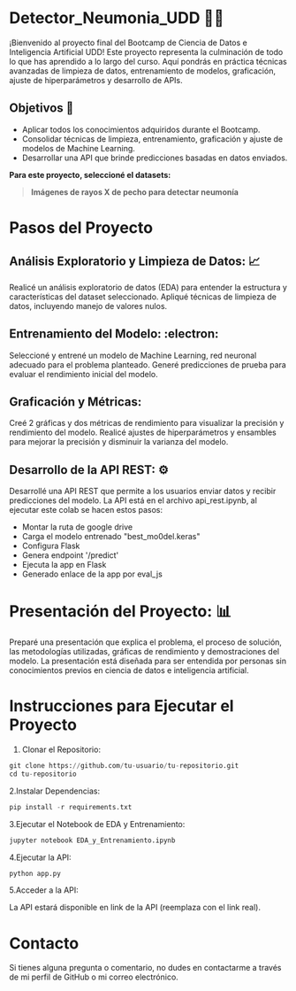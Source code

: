 # Detector_Neumonia_UDD :scientist:

¡Bienvenido al proyecto final del Bootcamp de Ciencia de Datos e Inteligencia Artificial UDD! Este proyecto representa la culminación de todo lo que has aprendido a lo largo del curso. Aquí pondrás en práctica técnicas avanzadas de limpieza de datos, entrenamiento de modelos, graficación, ajuste de hiperparámetros y desarrollo de APIs.


## Objetivos  :dart:
 - Aplicar todos los conocimientos adquiridos durante el Bootcamp.
 - Consolidar técnicas de limpieza, entrenamiento, graficación y ajuste de modelos de Machine Learning.
 - Desarrollar una API que brinde predicciones basadas en datos enviados.

**Para este proyecto, seleccioné el datasets:** 

> **Imágenes de rayos X de pecho para detectar neumonía**

# Pasos del Proyecto

## Análisis Exploratorio y Limpieza de Datos: :chart_with_upwards_trend:

Realicé un análisis exploratorio de datos (EDA) para entender la estructura y características del dataset seleccionado.
Apliqué técnicas de limpieza de datos, incluyendo manejo de valores nulos.

## Entrenamiento del Modelo: :electron:
Seleccioné y entrené un modelo de Machine Learning, red neuronal adecuado para el problema planteado.
Generé predicciones de prueba para evaluar el rendimiento inicial del modelo.

## Graficación y Métricas:

Creé 2 gráficas y dos métricas de rendimiento para visualizar la precisión y rendimiento del modelo.
Realicé ajustes de hiperparámetros y ensambles para mejorar la precisión y disminuir la varianza del modelo.

## Desarrollo de la API REST: :gear:

Desarrollé una API REST que permite a los usuarios enviar datos y recibir predicciones del modelo.
La API está en el archivo api_rest.ipynb, al ejecutar este colab se hacen estos pasos:
 - Montar la ruta de google drive
 - Carga el modelo entrenado "best_mo0del.keras"
 - Configura Flask
 - Genera endpoint '/predict'
 - Ejecuta la app en Flask
 - Generado enlace de la app por eval_js

# Presentación del Proyecto: :bar_chart:

Preparé una presentación que explica el problema, el proceso de solución, las metodologías utilizadas, gráficas de rendimiento y demostraciones del modelo.
La presentación está diseñada para ser entendida por personas sin conocimientos previos en ciencia de datos e inteligencia artificial.

# Instrucciones para Ejecutar el Proyecto

1. Clonar el Repositorio:
```python
git clone https://github.com/tu-usuario/tu-repositorio.git
cd tu-repositorio
```

2.Instalar Dependencias:
```python
pip install -r requirements.txt
```

3.Ejecutar el Notebook de EDA y Entrenamiento:
```python
jupyter notebook EDA_y_Entrenamiento.ipynb
```

4.Ejecutar la API:
```python
python app.py
```

5.Acceder a la API:


La API estará disponible en link de la API (reemplaza con el link real).
# Contacto
Si tienes alguna pregunta o comentario, no dudes en contactarme a través de mi perfil de GitHub o mi correo electrónico.
